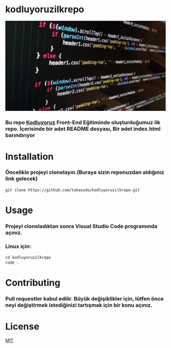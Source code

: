 # kodluyoruzilkrepo

![ornekResim](code.jpeg)


### Bu repo [Kodluyoruz](https://www.kodluyoruz.org/) Front-End Eğitiminde oluşturduğumuz ilk repo. İçerisinde bir adet README dosyası, Bir adet index.html barındırıyor

# Installation

### Öncelikle projeyi clonelayın.(Buraya sizin reponuzdan aldığınız link gelecek)

```
git clone https://github.com/tahaozdo/kodluyoruzilkrepo.git
```


# Usage
### Projeyi cloneladıktan sonra Visual Studio Code programında açınız. 
### Linux için:


```
cd kodluyoruzilkrepo
code .
```

# Contributing
### Pull requestler kabul edilir. Büyük değişiklikler için, lütfen önce neyi değiştirmek istediğinizi tartışmak için bir konu açınız.

# License
[MIT](https://choosealicense.com/licenses/mit/)


